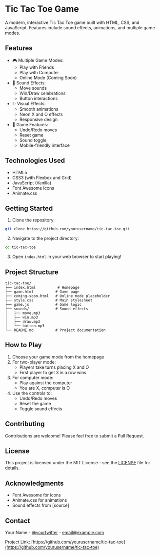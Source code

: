 # Tic Tac Toe Game

A modern, interactive Tic Tac Toe game built with HTML, CSS, and JavaScript. Features include sound effects, animations, and multiple game modes.

## Features

- 🎮 Multiple Game Modes:
  - Play with Friends
  - Play with Computer
  - Online Mode (Coming Soon)
- 🎵 Sound Effects:
  - Move sounds
  - Win/Draw celebrations
  - Button interactions
- ✨ Visual Effects:
  - Smooth animations
  - Neon X and O effects
  - Responsive design
- 🎯 Game Features:
  - Undo/Redo moves
  - Reset game
  - Sound toggle
  - Mobile-friendly interface

## Technologies Used

- HTML5
- CSS3 (with Flexbox and Grid)
- JavaScript (Vanilla)
- Font Awesome Icons
- Animate.css

## Getting Started

1. Clone the repository:
```bash
git clone https://github.com/yourusername/tic-tac-toe.git
```

2. Navigate to the project directory:
```bash
cd tic-tac-toe
```

3. Open `index.html` in your web browser to start playing!

## Project Structure

```
tic-tac-toe/
├── index.html          # Homepage
├── game.html          # Game page
├── coming-soon.html   # Online mode placeholder
├── style.css          # Main stylesheet
├── game.js            # Game logic
├── sounds/            # Sound effects
│   ├── move.mp3
│   ├── win.mp3
│   ├── draw.mp3
│   └── button.mp3
└── README.md          # Project documentation
```

## How to Play

1. Choose your game mode from the homepage
2. For two-player mode:
   - Players take turns placing X and O
   - First player to get 3 in a row wins
3. For computer mode:
   - Play against the computer
   - You are X, computer is O
4. Use the controls to:
   - Undo/Redo moves
   - Reset the game
   - Toggle sound effects

## Contributing

Contributions are welcome! Please feel free to submit a Pull Request.

## License

This project is licensed under the MIT License - see the [LICENSE](LICENSE) file for details.

## Acknowledgments

- Font Awesome for icons
- Animate.css for animations
- Sound effects from [source]

## Contact

Your Name - [@yourtwitter](https://twitter.com/yourtwitter) - email@example.com

Project Link: [https://github.com/yourusername/tic-tac-toe](https://github.com/yourusername/tic-tac-toe) 